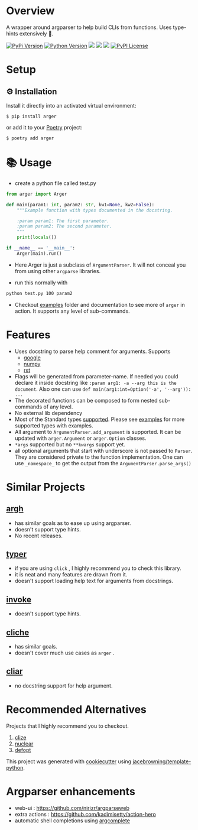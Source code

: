 # Overview

A wrapper around argparser to help build CLIs from functions. Uses type-hints extensively :snake:.

[![PyPi Version](https://img.shields.io/pypi/v/arger.svg?style=flat)](https://pypi.python.org/pypi/arger)
[![Python Version](https://img.shields.io/pypi/pyversions/arger.svg)](https://pypi.org/project/arger/)
![](https://github.com/jnoortheen/arger/workflows/test-and-publish/badge.svg)
![](https://github.com/jnoortheen/arger/workflows/codeql-analysis/badge.svg)
![](https://img.shields.io/badge/dynamic/json?label=coverage&query=%24.coverage.status&url=https%3A%2F%2Fraw.githubusercontent.com%2Fjnoortheen%2Farger%2Fshields%2Fshields.json)
[![PyPI License](https://img.shields.io/pypi/l/arger.svg)](https://pypi.org/project/arger)

# Setup

## :gear: Installation

Install it directly into an activated virtual environment:

``` text
$ pip install arger
```

or add it to your [Poetry](https://poetry.eustace.io/) project:

``` text
$ poetry add arger
```

# :books: Usage

* create a python file called test.py

``` python
from arger import Arger

def main(param1: int, param2: str, kw1=None, kw2=False):
    """Example function with types documented in the docstring.

    :param param1: The first parameter.
    :param param2: The second parameter.
    """
    print(locals())

if __name__ == '__main__':
    Arger(main).run()
```

* Here Arger is just a subclass of `ArgumentParser`. It will not conceal you from using other `argparse` libraries.

* run this normally with

``` sh
python test.py 100 param2
```

* Checkout [examples](docs/examples) folder and documentation to see more of `arger` in action. It supports any level of sub-commands.

# Features

- Uses docstring to parse help comment for arguments. Supports
    + [google](https://sphinxcontrib-napoleon.readthedocs.io/en/latest/example_google.html)
    + [numpy](https://sphinxcontrib-napoleon.readthedocs.io/en/latest/example_numpy.html#example-numpy)
    + [rst](https://www.sphinx-doc.org/en/master/usage/restructuredtext/basics.html)
- Flags will be generated from parameter-name. 
  If needed you could declare it inside docstring like `:param arg1: -a --arg this is the document`.
  Also one can use `def main(arg1:int=Option('-a', '--arg')): ...`
- The decorated functions can be composed to form nested sub-commands of any level.
- No external lib dependency
- Most of the Standard types [supported](./tests/test_args_opts/test_arguments.py). 
  Please see [examples](./docs/examples/4-supported-types/src.py) for more supported types with examples.
- All argument to `ArgumentParser.add_argument` is supported. 
  It can be updated with `arger.Argument` or `arger.Option` classes.
- `*args` supported but no `**kwargs` support yet.
- all optional arguments that start with underscore is not passed to `Parser`. 
  They are considered private to the function implementation.
  One can use `_namespace_` to get the output from the `ArgumentParser.parse_args()`
  

# Similar Projects

## [argh](https://argh.readthedocs.io/en/latest/tutorial.html)

 - has similar goals as to ease up using argparser.
 - doesn't support type hints.
 - No recent releases.

## [typer](https://github.com/tiangolo/typer)

 - if you are using `click` , I highly recommend you to check this library.
 - it is neat and many features are drawn from it.
 - doesn't support loading help text for arguments from docstrings.

## [invoke](http://www.pyinvoke.org/)

 - doesn't support type hints.

## [cliche](https://github.com/kootenpv/cliche)

 - has similar goals.
 - doesn't cover much use cases as `arger` .

## [cliar](https://moigagoo.github.io/cliar/)

 - no docstring support for help argument.

# Recommended Alternatives

Projects that I highly recommend you to checkout.

1.  [clize](https://github.com/epsy/clize)
2.  [nuclear](https://github.com/igrek51/nuclear)
3.  [defopt](https://github.com/anntzer/defopt)

This project was generated with [cookiecutter](https://github.com/audreyr/cookiecutter) using [jacebrowning/template-python](https://github.com/jacebrowning/template-python).


# Argparser enhancements

* web-ui : https://github.com/nirizr/argparseweb
* extra actions : https://github.com/kadimisetty/action-hero
* automatic shell completions using [argcomplete](https://github.com/kislyuk/argcomplete)

